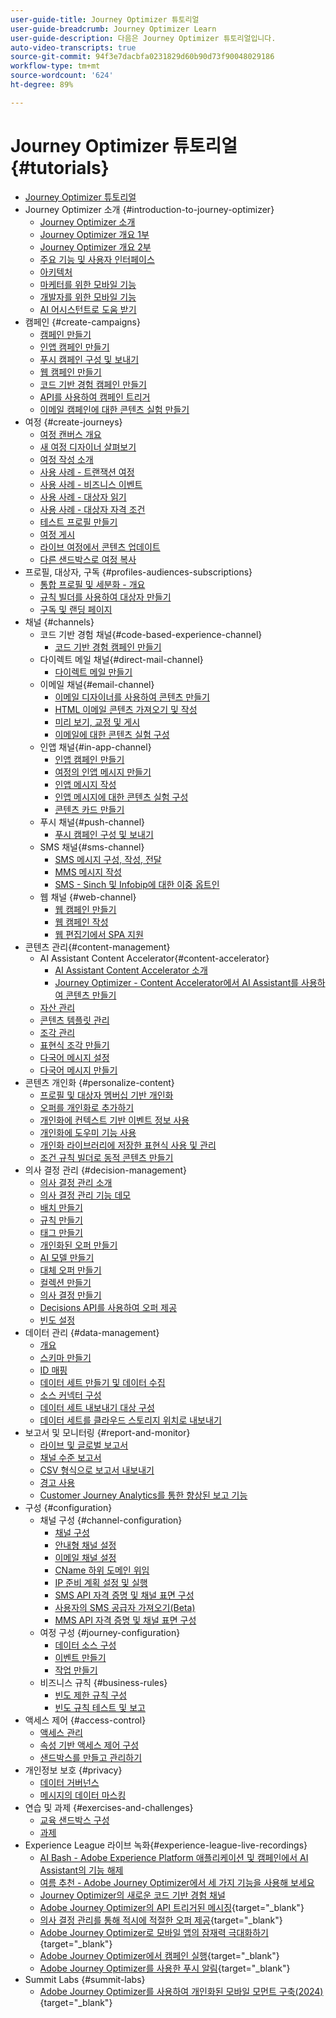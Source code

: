 ```yaml
---
user-guide-title: Journey Optimizer 튜토리얼
user-guide-breadcrumb: Journey Optimizer Learn
user-guide-description: 다음은 Journey Optimizer 튜토리얼입니다.
auto-video-transcripts: true
source-git-commit: 94f3e7dacbfa0231829d60b90d73f90048029186
workflow-type: tm+mt
source-wordcount: '624'
ht-degree: 89%

---
```



# Journey Optimizer 튜토리얼 {#tutorials}

+ [Journey Optimizer 튜토리얼](/help/_ajo-main/overview.md)
+ Journey Optimizer 소개 {#introduction-to-journey-optimizer}
   + [Journey Optimizer 소개](/help/introduction/introduction.md)
   + [Journey Optimizer 개요 1부](/help/introduction/journey-optimizer-overview-part-1.md)
   + [Journey Optimizer 개요 2부](/help/introduction/journey-optimizer-overview-part-2.md)
   + [주요 기능 및 사용자 인터페이스](/help/introduction/key-capabilities-and-user-interface.md)
   + [아키텍처](/help/introduction/architecture.md)
   + [마케터를 위한 모바일 기능](/help/channels/mobile-capabilities.md)
   + [개발자를 위한 모바일 기능](/help/channels/mobile-capabilities-for-developers.md)
   + [AI 어시스턴트로 도움 받기](/help/ai-assistant.md)
+ 캠페인 {#create-campaigns}
   + [캠페인 만들기](/help/create-campaigns/create-a-campaign.md)
   + [인앱 캠페인 만들기](/help/create-campaigns/in-app.md)
   + [푸시 캠페인 구성 및 보내기](/help/create-campaigns/push-campaign.md)
   + [웹 캠페인 만들기](/help/create-campaigns/web-campaign.md)
   + [코드 기반 경험 캠페인 만들기](https://experienceleague.adobe.com/ko/docs/journey-optimizer-learn/tutorials/channels/code-based-experience-channel/create-a-code-based-experience-campaign)
   + [API를 사용하여 캠페인 트리거](/help/create-campaigns/api-triggered-campaigns.md)
   + [이메일 캠페인에 대한 콘텐츠 실험 만들기](/help/create-campaigns/content-experiments.md)
+ 여정 {#create-journeys}
   + [여정 캔버스 개요](/help/create-journeys/overview-over-the-journey-canvas.md)
   + [새 여정 디자이너 살펴보기](/help/create-journeys/new-journey-designer.md)
   + [여정 작성 소개](/help/create-journeys/introduction-to-building-a-journey.md)
   + [사용 사례 - 트랜잭션 여정](/help/create-journeys/use-case-transactional-journey.md)
   + [사용 사례 - 비즈니스 이벤트](/help/create-journeys/use-case-business-event.md)
   + [사용 사례 - 대상자 읽기](/help/create-journeys/use-case-read-audience.md)
   + [사용 사례 - 대상자 자격 조건](/help/create-journeys/use-case-audience-qualification.md)
   + [테스트 프로필 만들기](/help/create-journeys/test-a-journey.md)
   + [여정 게시](/help/create-journeys/publish-a-journey.md)
   + [라이브 여정에서 콘텐츠 업데이트](/help/create-journeys/update-content-in-live-journey.md)
   + [다른 샌드박스로 여정 복사](/help/create-journeys/copy-a-journey.md)
+ 프로필, 대상자, 구독 {#profiles-audiences-subscriptions}
   + [통합 프로필 및 세분화 - 개요](/help/profiles-audiences-subscriptions/unified-profile-and-segmentation-overview.md)
   + [규칙 빌더를 사용하여 대상자 만들기](/help/profiles-audiences-subscriptions/create-audiences-using-the-rule-builder.md)
   + [구독 및 랜딩 페이지](/help/subscriptions-and-landing-pages.md)
+ 채널 {#channels}
   + 코드 기반 경험 채널{#code-based-experience-channel}
      + [코드 기반 경험 캠페인 만들기](/help/channels/create-a-code-based-experience-campaign.md)
   + 다이렉트 메일 채널{#direct-mail-channel}
      + [다이렉트 메일 만들기](/help/channels/direct-mail.md)
   + 이메일 채널{#email-channel}
      + [이메일 디자이너를 사용하여 콘텐츠 만들기](/help/channels/create-content-with-the-email-designer.md)
      + [HTML 이메일 콘텐츠 가져오기 및 작성](/help/channels/import-and-author-html-email-content.md)
      + [미리 보기, 교정 및 게시](/help/channels/preview-proof-and-publish.md)
      + [이메일에 대한 콘텐츠 실험 구성](/help/experimentation/content-experiments-for-emails.md)
   + 인앱 채널{#in-app-channel}
      + [인앱 캠페인 만들기](/help/channels/create-an-in-app-campaign.md)
      + [여정의 인앱 메시지 만들기](/help/channels/create-an-in-app-message-in-a-journey.md)
      + [인앱 메시지 작성](/help/channels/author-in-app-messages.md)
      + [인앱 메시지에 대한 콘텐츠 실험 구성](/help/experimentation/content-experiments-for-in-app-messages.md)
      + [콘텐츠 카드 만들기](/help/channels/create-content-cards.md)
   + 푸시 채널{#push-channel}
      + [푸시 캠페인 구성 및 보내기](/help/channels/create-a-push-campaign.md)
   + SMS 채널{#sms-channel}
      + [SMS 메시지 구성, 작성, 전달](/help/channels/author-sms-messages.md)
      + [MMS 메시지 작성](/help/channels/author-mms.md)
      + [SMS - Sinch 및 Infobip에 대한 이중 옵트인](/help/channels/sms-double-opt-in.md)
   + 웹 채널 {#web-channel}
      + [웹 캠페인 만들기](/help/channels/create-a-web-campaign.md)
      + [웹 캠페인 작성](/help/channels/author-a-web-campaign.md)
      + [웹 편집기에서 SPA 지원](/help/channels/singel-page-application-support.md)
+ 콘텐츠 관리{#content-management}
   + AI Assistant Content Accelerator{#content-accelerator}
      + [AI Assistant Content Accelerator 소개](/help/content-management/introduction-to-the-ai-assistant-content-accelerator.md)
      + [Journey Optimizer - Content Accelerator에서 AI Assistant를 사용하여 콘텐츠 만들기](/help/content-management/create-content-with-the-ai-assistant-content-accelerator.md)
   + [자산 관리](/help/assets-essentials-overview.md)
   + [콘텐츠 템플릿 관리](/help/content-management/content-templates.md)
   + [조각 관리](/help/content-management/manage-fragments.md)
   + [표현식 조각 만들기](/help/content-management/expression-fragments.md)
   + [다국어 메시지 설정](/help/content-management/set-up-multilingual-messages.md)
   + [다국어 메시지 만들기](/help/content-management/create-multilingual-messages.md)
+ 콘텐츠 개인화 {#personalize-content}
   + [프로필 및 대상자 멤버십 기반 개인화](/help/personalize-content/profile-and-audience-membership-based-personalization.md)
   + [오퍼를 개인화로 추가하기](/help/personalize-content/add-offer-decisioning-to-messages.md)
   + [개인화에 컨텍스트 기반 이벤트 정보 사용](/help/personalize-content/use-contextual-event-information-for-personalization.md)
   + [개인화에 도우미 기능 사용](/help/personalize-content/use-helper-functions-for-personalization.md)
   + [개인화 라이브러리에 저장한 표현식 사용 및 관리](/help/personalize-content/use-and-manage-saved-expressions-in-personalization-library.md)
   + [조건 규칙 빌더로 동적 콘텐츠 만들기](/help/personalize-content/create-dynamic-content.md)
+ 의사 결정 관리 {#decision-management}
   + [의사 결정 관리 소개](/help/decision-management/introduction-to-decision-management.md)
   + [의사 결정 관리 기능 데모](/help/decision-management/demo-of-decision-management-capabilities.md)
   + [배치 만들기](/help/decision-management/create-placements.md)
   + [규칙 만들기](/help/decision-management/create-rules.md)
   + [태그 만들기](/help/decision-management/create-tags.md)
   + [개인화된 오퍼 만들기](/help/decision-management/create-personalized-offers.md)
   + [AI 모델 만들기](/help/decision-management/create-ai-models.md)
   + [대체 오퍼 만들기](/help/decision-management/create-fallback-offers.md)
   + [컬렉션 만들기](/help/decision-management/create-collections.md)
   + [의사 결정 만들기](/help/decision-management/create-decisions.md)
   + [Decisions API를 사용하여 오퍼 제공](/help/decision-management/deliver-offers-with-the-decisions-api.md)
   + [빈도 설정](/help/decision-management/frequency-capping.md)
+ 데이터 관리 {#data-management}
   + [개요](/help/data-management/set-up-data-overview.md)
   + [스키마 만들기](/help/data-management/create-schema.md)
   + [ID 매핑](/help/data-management/map-identities.md)
   + [데이터 세트 만들기 및 데이터 수집](/help/data-management/create-datasets-and-ingest-data.md)
   + [소스 커넥터 구성](/help/data-management/configure-source-connectors.md)
   + [데이터 세트 내보내기 대상 구성](/help/data-management/configure-dataset-export-destination.md)
   + [데이터 세트를 클라우드 스토리지 위치로 내보내기](/help/data-management/export-datasets.md)
+ 보고서 및 모니터링 {#report-and-monitor}
   + [라이브 및 글로벌 보고서](/help/report-and-monitor/live-and-global-reports.md)
   + [채널 수준 보고서](/help/report-and-monitor/channel-level-reports.md)
   + [CSV 형식으로 보고서 내보내기](/help/report-and-monitor/export-reports-in-csv-format.md)
   + [경고 사용](/help/administration/alerts.md)
   + [Customer Journey Analytics를 통한 향상된 보고 기능](/help/report-and-monitor/enhanced-reporting-with-customer-journey-analytics.md)
+ 구성 {#configuration}
   + 채널 구성 {#channel-configuration}
      + [채널 구성](/help/set-up-channels/configure-channels.md)
      + [안내형 채널 설정](/help/set-up-channels/guided-channel-setup.md)
      + [이메일 채널 설정](/help/set-up-channels/set-up-email-channel.md)
      + [CName 하위 도메인 위임](/help/set-up-channels/delegate-cname-subdomains.md)
      + [IP 준비 계획 설정 및 실행](/help/administration/set-up-and-execute-an-ip-warmup-plan.md)
      + [SMS API 자격 증명 및 채널 표면 구성](/help/set-up-channels/set-up-sms-channel.md)
      + [사용자의 SMS 공급자 가져오기(Beta)](/help/set-up-channels/bring-your-own-sms-provider.md)
      + [MMS API 자격 증명 및 채널 표면 구성](/help/set-up-channels/configure-mms-api-credentials-and-channel-surfaces.md)
   + 여정 구성 {#journey-configuration}
      + [데이터 소스 구성](/help/set-up-journeys/configure-data-sources.md)
      + [이벤트 만들기](/help/set-up-journeys/create-events.md)
      + [작업 만들기](/help/set-up-journeys/create-actions.md)
   + 비즈니스 규칙 {#business-rules}
      + [빈도 제한 규칙 구성](/help/configuration/configure-frequency-capping-rules.md)
      + [빈도 규칙 테스트 및 보고](/help/configuration/test-and-report-on-frequency-rules.md)
+ 액세스 제어 {#access-control}
   + [액세스 관리](/help/set-up-access/access-management.md)
   + [속성 기반 액세스 제어 구성](/help/administration/attribute-based-access-control.md)
   + [샌드박스를 만들고 관리하기](/help/set-up-access/create-and-manage-sandboxes.md)
+ 개인정보 보호 {#privacy}
   + [데이터 거버넌스](help/privacy/data-governance.md)
   + [메시지의 데이터 마스킹](/help/privacy/mask-data-in-messages.md)
+ 연습 및 과제 {#exercises-and-challenges}
   + [교육 샌드박스 구성](https://experienceleague.adobe.com/docs/journey-optimizer-learn/configure-a-training-sandbox/introduction-and-prerequisites.html?lang=ko)
   + [과제](https://experienceleague.adobe.com/docs/journey-optimizer-learn/challenges/introduction-and-prerequisites.html?lang=ko)
+ Experience League 라이브 녹화{#experience-league-live-recordings}
   + [AI Bash - Adobe Experience Platform 애플리케이션 및 캠페인에서 AI Assistant의 기능 해제](https://experienceleague.adobe.com/en/docs/events/experience-league-live-recordings/episodes/exl-live-episode-09-26-24)
   + [여름 추천 - Adobe Journey Optimizer에서 세 가지 기능을 사용해 보세요](https://experienceleague.adobe.com/en/docs/events/experience-league-live-recordings/episodes/exl-live-episode-08-28-24)
   + [Journey Optimizer의 새로운 코드 기반 경험 채널](https://experienceleague.adobe.com/ko/docs/events/experience-league-live-recordings/episodes/exl-live-episode-04-24-24)
   + [Adobe Journey Optimizer의 API 트리거된 메시징](https://experienceleague.adobe.com/docs/events/experience-league-live-recordings/episodes/exl-live-episode-8-23-23.html?lang=ko){target="_blank"}
   + [의사 결정 관리를 통해 적시에 적절한 오퍼 제공](https://experienceleague.adobe.com/docs/events/experience-league-live-recordings/episodes/exl-live-episode-10-25-22.html?lang=ko){target="_blank"}
   + [Adobe Journey Optimizer로 모바일 앱의 잠재력 극대화하기](https://experienceleague.adobe.com/docs/events/experience-league-live-recordings/episodes/exl-live-episode-5-24-23.html?lang=ko){target="_blank"}
   + [Adobe Journey Optimizer에서 캠페인 실행](https://experienceleague.adobe.com/docs/events/experience-league-live-recordings/episodes/exl-live-episode-09-22-22.html?lang=ko){target="_blank"}
   + [Adobe Journey Optimizer를 사용한 푸시 알림](https://experienceleague.adobe.com/docs/events/experience-league-live-recordings/episodes/exl-live-episode-05-12-22.html?lang=ko){target="_blank"}
+ Summit Labs {#summit-labs}
   + [Adobe Journey Optimizer를 사용하여 개인화된 모바일 모먼트 구축(2024)](https://experienceleague.adobe.com/ko/docs/journey-optimizer-learn/summit-labs/lab-overview){target="_blank"}
